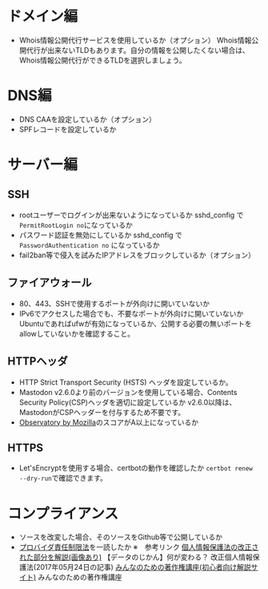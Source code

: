 <!-- TITLE: Mastodonセキュリティチェックシート -->
<!-- SUBTITLE: Mastodonインスタンスを立ち上げた時、セキュリティ的にチェックしておくべき項目 -->

# ドメイン編
- Whois情報公開代行サービスを使用しているか（オプション）
	Whois情報公開代行が出来ないTLDもあります。自分の情報を公開したくない場合は、Whois情報公開代行ができるTLDを選択しましょう。

# DNS編
- DNS CAAを設定しているか（オプション）
- SPFレコードを設定しているか

# サーバー編
## SSH

- rootユーザーでログインが出来ないようになっているか
	sshd_config で `PermitRootLogin no`になっているか
- パスワード認証を無効にしているか
	sshd_config で `PasswordAuthentication no` になっているか
- fail2ban等で侵入を試みたIPアドレスをブロックしているか（オプション）

## ファイアウォール
- 80、443、SSHで使用するポートが外向けに開いていないか
- IPv6でアクセスした場合でも、不要なポートが外向けに開いていないか
	Ubuntuであればufwが有効になっているか、公開する必要の無いポートをallowしていないかを確認すること。

## HTTPヘッダ
- HTTP Strict Transport Security (HSTS) ヘッダを設定しているか。
- Mastodon v2.6.0より前のバージョンを使用している場合、Contents Security Policy(CSP)ヘッダを適切に設定しているか
	v2.6.0以降は、MastodonがCSPヘッダーを付与するため不要です。
- [Observatory by Mozilla](https://observatory.mozilla.org/)のスコアがA以上になっているか

## HTTPS
- Let'sEncryptを使用する場合、certbotの動作を確認したか
	`certbot renew --dry-run`で確認できます。
	
# コンプライアンス
- ソースを改変した場合、そのソースをGithub等で公開しているか
- [プロバイダ責任制限法](http://www.isplaw.jp/)を一読したか
※　参考リンク
[個人情報保護法の改正された部分を解説(画像あり)](https://data.wingarc.com/privacy-infographic-4897)
【データのじかん】何が変わる？ 改正個人情報保護法(2017年05月24日の記事)
[みんなのための著作権講座(初心者向け解説サイト)](http://kids.cric.or.jp/intro/index.html)
みんなのための著作権講座
